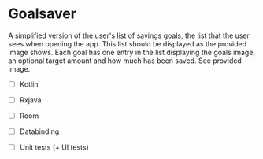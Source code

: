 # Goalsaver

 A simplified version of the user's list of savings goals, the list that the user sees when opening the app.
 This list should be displayed as the provided image shows.
 Each goal has one entry in the list displaying the goals image, an optional target amount and how much has been saved. See provided image.


 -[ ] Kotlin
 -[ ] Rxjava
 -[ ] Room
 -[ ] Databinding
 -[ ] Unit tests (+ UI tests)


